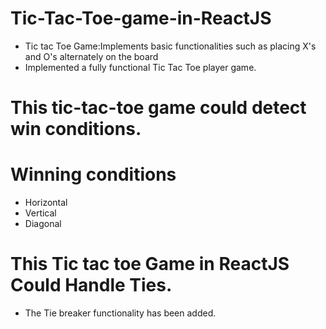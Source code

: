 # Tic-Tac-Toe-game-in-ReactJS

- Tic tac Toe Game:Implements basic functionalities such as placing X's and O's alternately on the board
- Implemented a fully functional Tic Tac Toe player game.

# This tic-tac-toe game could detect win conditions.
# Winning conditions
- Horizontal
- Vertical
- Diagonal
  
# This Tic tac toe Game in ReactJS Could Handle Ties.
- The Tie breaker functionality has been added.
